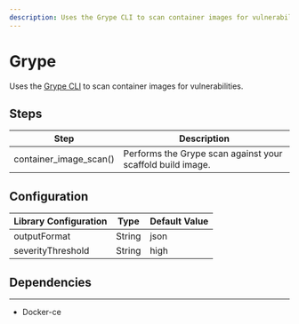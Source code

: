```yaml
---
description: Uses the Grype CLI to scan container images for vulnerabilities.
---
```


# Grype

Uses the [Grype CLI](https://github.com/anchore/grype) to scan container images for vulnerabilities.

## Steps

| Step | Description |
|------|-------------|
|   container_image_scan()   | Performs the Grype scan against your scaffold build image.             |

## Configuration

| Library Configuration | Type | Default Value |
|-----------------------|------|---------------|
|  outputFormat | String | json |
| severityThreshold | String | high|

## Dependencies

---
* Docker-ce